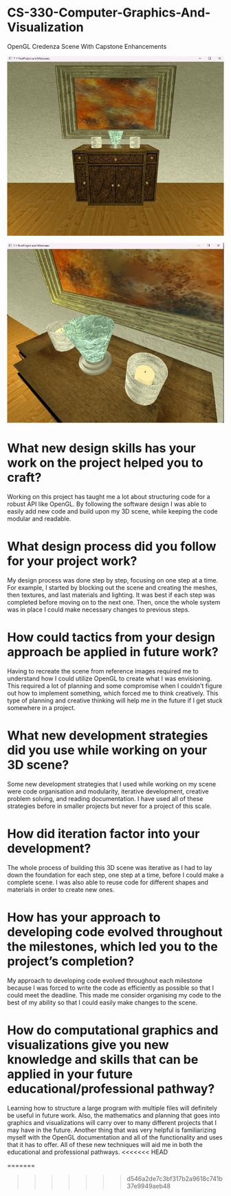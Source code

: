 # CS-330-Computer-Graphics-And-Visualization
OpenGL Credenza Scene With Capstone Enhancements

![Project Preview 1](https://github.com/Andereth000/CS-330-Computer-Graphics-And-Visualization/blob/main/Images/Final_Project_1.png?raw=true)

![Project Preview 2](https://github.com/Andereth000/CS-330-Computer-Graphics-And-Visualization/blob/main/Images/Final_Project_2.png?raw=true)

# What new design skills has your work on the project helped you to craft?
Working on this project has taught me a lot about structuring code for a robust API like OpenGL. By following the software design I was able to easily add new code and build upon my 3D scene, while keeping the code modular and readable.

# What design process did you follow for your project work?
My design process was done step by step, focusing on one step at a time. For example, I started by blocking out the scene and creating the meshes, then textures, and last materials and lighting. It was best if each step was completed before moving on to the next one. Then, once the whole system was in place I could make necessary changes to previous steps.

# How could tactics from your design approach be applied in future work?
Having to recreate the scene from reference images required me to understand how I could utilize OpenGL to create what I was envisioning. This required a lot of planning and some compromise when I couldn't figure out how to implement something, which forced me to think creatively. This type of planning and creative thinking will help me in the future if I get stuck somewhere in a project.

# What new development strategies did you use while working on your 3D scene?
Some new development strategies that I used while working on my scene were code organisation and modularity, iterative development, creative problem solving, and reading documentation. I have used all of these strategies before in smaller projects but never for a project of this scale.

# How did iteration factor into your development?
The whole process of building this 3D scene was iterative as I had to lay down the foundation for each step, one step at a time, before I could make a complete scene. I was also able to reuse code for different shapes and materials in order to create new ones.

# How has your approach to developing code evolved throughout the milestones, which led you to the project’s completion?
My approach to developing code evolved throughout each milestone because I was forced to write the code as efficiently as possible so that I could meet the deadline. This made me consider organising my code to the best of my ability so that I could easily make changes to the scene. 

# How do computational graphics and visualizations give you new knowledge and skills that can be applied in your future educational/professional pathway?
Learning how to structure a large program with multiple files will definitely be useful in future work. Also, the mathematics and planning that goes into graphics and visualizations will carry over to many different projects that I may have in the future. Another thing that was very helpful is familiarizing myself with the OpenGL documentation and all of the functionality and uses that it has to offer. All of these new techniques will aid me in both the educational and professional pathways.
<<<<<<< HEAD

=======
>>>>>>> d546a2de7c3bf317b2a9618c741b37e9949aeb48

